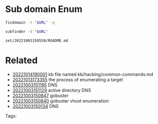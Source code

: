 # Sub domain Enum
```bash
findomain -t "$URL" -q
```

```bash
subfinder -d "$URL"
```

` zet/20221003150550/README.md `

# Related

- [20221014190001](/zet/20221014190001/README.md) kb file named kb/hacking/common-commands.md
- [20221013173355](/zet/20221013173355/README.md) the process of enumerating a target
- [20221003151195](/zet/20221003151195/README.md) DNS
- [20221003151129](/zet/20221003151129/README.md) active directory  DNS
- [20221003150847](/zet/20221003150847/README.md) gobuster
- [20221003150840](/zet/20221003150840/README.md) gobuster vhost enumeration
- [20221003150134](/zet/20221003150134/README.md) DNS

Tags:

    
